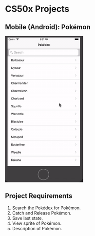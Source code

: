 # CS50x Projects
## Mobile (Android): Pokémon

![Mobile Android Pokémon](README/CS50x-Pokedex.gif)


## Project Requirements
1. Search the Pokédex for Pokémon.
2. Catch and Release Pokémon.
3. Save last state.
4. View sprite of Pokémon.
5. Description of Pokémon.
